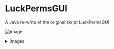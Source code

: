 # LuckPermsGUI
A Java re-write of the original skript LuckPermsGUI

![image](https://user-images.githubusercontent.com/69056690/230737053-e218a959-d283-48b1-a3a3-1eb2f6142b4e.png)




<details>
<summary>Images</summary>
<br>
<img src="https://user-images.githubusercontent.com/69056690/230737175-27e40cf1-8a87-44e9-a942-7c7fa304d396.png" />
<img src="https://user-images.githubusercontent.com/69056690/230737145-e028fd60-a1d7-48ac-b2da-d19745c3272c.png" />
<img src="https://user-images.githubusercontent.com/69056690/230736648-020fb28e-a1e7-4c9e-aa10-3bc53cf9628a.png" />
<img src="https://user-images.githubusercontent.com/69056690/230736652-92703bcd-f254-494a-ab8b-18a636e3680e.png" />
<img src="https://user-images.githubusercontent.com/69056690/230736697-5499f3cd-a6e1-41c8-a223-1f818c9db363.png" />
</details>


